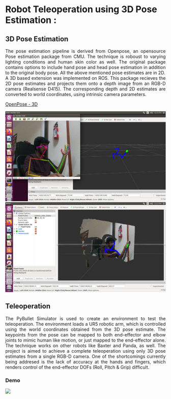 # Robot Teleoperation using 3D Pose Estimation :

## 3D Pose Estimation
<p align="justify">
The pose estimation pipeline is derived from Openpose, an opensource Pose estimation package from CMU. The technique is roboust to varying lighting conditions and human skin color as well. The original package contains options to include hand pose and head pose estimation in addition to the original body pose. All the above mentioned pose estimates are in 2D.<br>
A 3D based extension was implemented on ROS. This package recieves the 2D pose estimates and projects them onto a depth image from an RGB-D camera (Realsense D415). The corresponding depth and 2D estimates are converted to world coordinates, using intrinsic camera parameters.
</p>

[OpenPose - 3D](https://github.com/anushl9o5/openpose_ros)

![](pose_samples/sample3d_1.png)
![](pose_samples/sample3d_2.png)

## Teleoperation
<p align="justify">
The PyBullet Simulator is used to create an environment to test the teleoperation. The environment loads a UR5 robotic arm, which is controlled using the world coordinates obtained from the 3D pose estimate. The keypoints from the pose can be mapped to both end-effector and elbow joints to mimic human like motion, or just mapped to the end-effector alone. The technique works on other robots like Baxter and Panda, as well. The project is aimed to achieve a complete teleoperation using only 3D pose estimates from a single RGB-D camera. One of the shortcomings currently being addresed is the lack of accuracy at the hands and fingers, which renders control of the end-effector DOFs (Roll, Pitch & Grip) difficult.
</p>

### Demo

![](gifs/rob_teleop.gif) 
